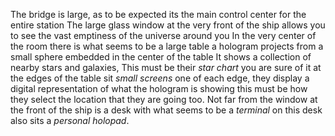 The bridge is large, as to be expected its the main control center for the entire station
The large glass window at the very front of the ship allows you to see the vast emptiness of the universe around you
In the very center of the room there is what seems to be a large table
a hologram projects from a small sphere embedded in the center of the table
It shows a collection of nearby stars and galaxies, This must be their *star chart* you are sure of it
at the edges of the table sit *small screens* one of each edge, they display a digital representation of what the hologram is showing
this must be how they select the location that they are going too.
Not far from the window at the front of the ship is a desk with what seems to be a *terminal* on this desk also sits a *personal holopad*.
